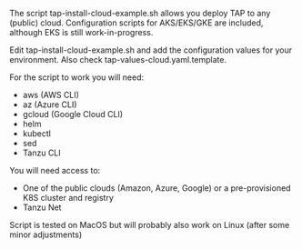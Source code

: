 The script tap-install-cloud-example.sh allows you deploy TAP to any (public) cloud. Configuration scripts for AKS/EKS/GKE are included, although EKS is still work-in-progress.

Edit tap-install-cloud-example.sh and add the configuration values for your environment. Also check tap-values-cloud.yaml.template.

For the script to work you will need:
* aws (AWS CLI)
* az (Azure CLI)
* gcloud (Google Cloud CLI)
* helm
* kubectl
* sed
* Tanzu CLI

You will need access to:
* One of the public clouds (Amazon, Azure, Google) or a pre-provisioned K8S cluster and registry
* Tanzu Net

Script is tested on MacOS but will probably also work on Linux (after some minor adjustments)